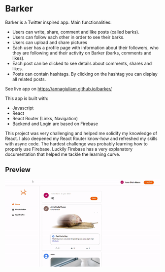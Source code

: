 # Barker #


Barker is a Twitter inspired app. Main functionalities:
* Users can write, share, comment and like posts (called barks).
* Users can follow each other in order to see their barks.
* Users can upload and share pictures
* Each user has a profile page with information about their followers, who they are following and their activity on Barker (barks, comments and likes).
* Each post can be clicked to see details about comments, shares and likes.
* Posts can contain hashtags. By clicking on the hashtag you can display all related posts.

See live app on https://annagiuliam.github.io/barker/


This app is built with:
* Javascript
* React
* React Router (Links, Navigation)
* Backend and Login are based on Firebase

This project was very challenging and helped me solidify my knowledge of React.
I also deepened my React Router know-how and refreshed my skills with async code.
The hardest challenge was probably learning how to properly use Firebase. Luckily Firebase has a very explanatory documentation that helped me tackle the learning curve.

## Preview ##

![barker preview](./src/images/barker-gif.gif)
